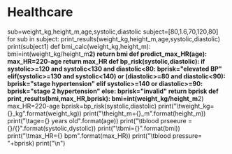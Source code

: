 # Healthcare
sub=weight_kg,height_m,age,systolic,diastolic
subject=[80,1.6,70,120,80]
for sub in subject:
    print_results(weight_kg,height_m,age,systolic,diastolic)
print(subject1)
def bmi_calc(weight_kg,height_m):
    bmi=int(weight_kg/height_m**2)
    return bmi
def predict_max_HR(age):
    max_HR=220-age
    return max_HR
def bp_risk(systolic,diastolic):
    if systolic>=120 and systolic<130 and diastolic<80:
       bprisk="elevated BP"
    elif(systolic>=130 and systolic<140) or (diastolic>=80 and diastolic<90):
       bprisk="stage hypertension"
    elif systolic>=140 or diastolic>=90:
       bprisk="stage 2 hypertension"
    else:
       bprisk="invalid"
    return bprisk
def print_results(bmi,max_HR,bprisk):
    bmi=int(weight_kg/height_m**2)
    max_HR=220-age
    bprisk=bp_risk(systolic,diastolic)
print("\tweight_kg={}_kg".format(weight_kg))
print("\theight_m={}_m".format(height_m))
print("\tage={} years old".format(age))
print("\tblood prseeure ={}/{}".format(systolic,dystolic))
print("\tbmi={}".format(bmi))
print("\tmax_HR={} bpm".format(max_HR))
print("\tblood pressure= "+bprisk)
print("\n")
